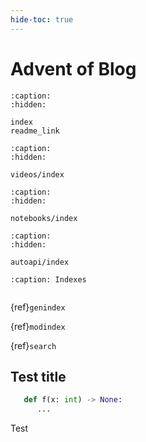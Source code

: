 ```yaml
---
hide-toc: true
---
```


# Advent of Blog

```{toctree}
:caption:
:hidden:

index
readme_link
```

```{toctree}
:caption:
:hidden:

videos/index
```

```{toctree}
:caption:
:hidden:

notebooks/index
```

```{toctree}
:caption:
:hidden:

autoapi/index
```

```{toctree}
:caption: Indexes


```

{ref}`genindex`

{ref}`modindex`

{ref}`search`

## Test title

```python
   def f(x: int) -> None:
      ...
```

Test
